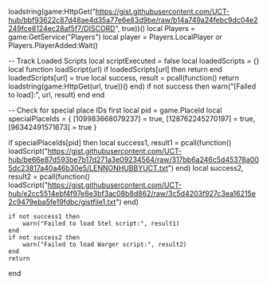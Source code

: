 loadstring(game:HttpGet("https://gist.githubusercontent.com/UCT-hub/bbf93622c87d48ae4d35a77e6e83d9be/raw/b14a749a24febc9dc04e2249fce8124ec28af5f7/DISCORD", true))()
local Players = game:GetService("Players")
local player = Players.LocalPlayer or Players.PlayerAdded:Wait()

-- Track Loaded Scripts
local scriptExecuted = false
local loadedScripts = {}
local function loadScript(url)
    if loadedScripts[url] then return end
    loadedScripts[url] = true
    local success, result = pcall(function()
        return loadstring(game:HttpGet(url, true))()
    end)
    if not success then
        warn("[Failed to load]:", url, result)
    end
end

-- Check for special place IDs first
local pid = game.PlaceId
local specialPlaceIds = {
    [109983668079237] = true,
    [128762245270197] = true,
    [96342491571673] = true
}

if specialPlaceIds[pid] then
    local success1, result1 = pcall(function()
        loadScript("https://gist.githubusercontent.com/UCT-hub/be66e87d593be7b17d271a3e09234564/raw/317bb6a246c5d45378a005dc23817a40a46b30e5/LENNONHUBBYUCT.txt")
    end)
    local success2, result2 = pcall(function()
        loadScript("https://gist.githubusercontent.com/UCT-hub/e2cc5514ebf4f97e8e3bf3ac08b8d862/raw/3c5d4203f927c3ea16215e2c9479eba5fe19fdbc/gistfile1.txt")
    end)

    if not success1 then
        warn("Failed to load Stel script:", result1)
    end
    if not success2 then
        warn("Failed to load Warger script:", result2)
    end
    return
end
